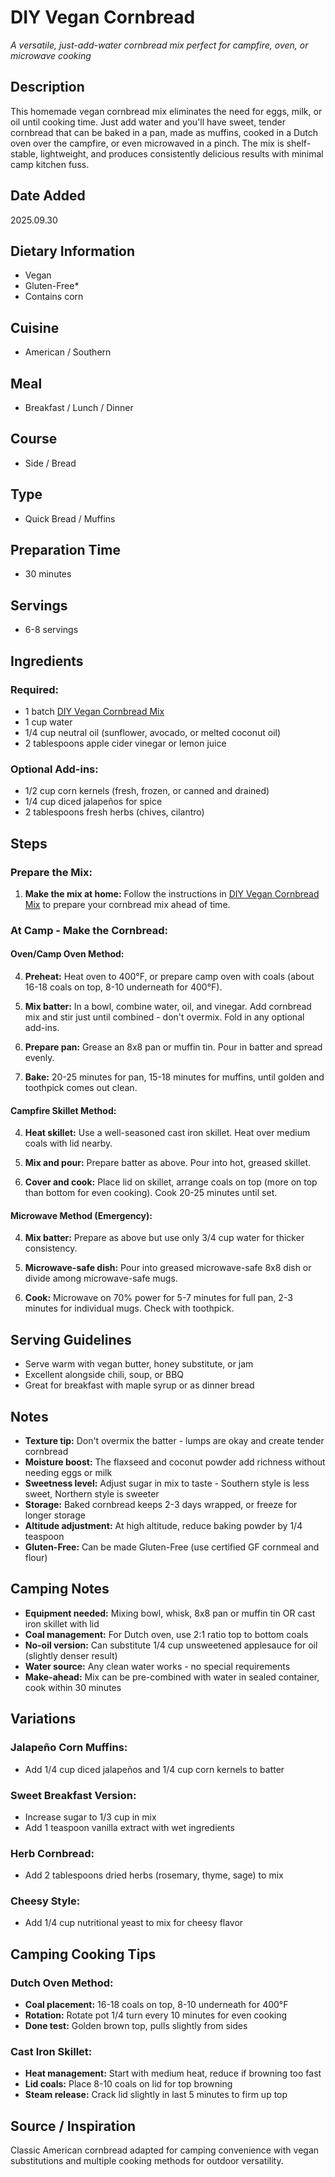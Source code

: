 # DIY Vegan Cornbread
*A versatile, just-add-water cornbread mix perfect for campfire, oven, or microwave cooking*

## Description
This homemade vegan cornbread mix eliminates the need for eggs, milk, or oil until cooking time. Just add water and you'll have sweet, tender cornbread that can be baked in a pan, made as muffins, cooked in a Dutch oven over the campfire, or even microwaved in a pinch. The mix is shelf-stable, lightweight, and produces consistently delicious results with minimal camp kitchen fuss.

## Date Added
2025.09.30

## Dietary Information
- Vegan
- Gluten-Free*
- Contains corn

## Cuisine
- American / Southern

## Meal
- Breakfast / Lunch / Dinner

## Course
- Side / Bread

## Type
- Quick Bread / Muffins

## Preparation Time
- 30 minutes

## Servings
- 6-8 servings

## Ingredients
### Required:
- 1 batch [DIY Vegan Cornbread Mix](https://raw.githubusercontent.com/wclaytor/vegan-campsite-cookbook/refs/heads/main/recipes/diy-vegan-cornbread-mix.md)
- 1 cup water
- 1/4 cup neutral oil (sunflower, avocado, or melted coconut oil)
- 2 tablespoons apple cider vinegar or lemon juice

### Optional Add-ins:
- 1/2 cup corn kernels (fresh, frozen, or canned and drained)
- 1/4 cup diced jalapeños for spice
- 2 tablespoons fresh herbs (chives, cilantro)

## Steps
### Prepare the Mix:
1. **Make the mix at home:** Follow the instructions in [DIY Vegan Cornbread Mix](https://raw.githubusercontent.com/wclaytor/vegan-campsite-cookbook/refs/heads/main/recipes/diy-vegan-cornbread-mix.md) to prepare your cornbread mix ahead of time.

### At Camp - Make the Cornbread:

#### Oven/Camp Oven Method:
4. **Preheat:** Heat oven to 400°F, or prepare camp oven with coals (about 16-18 coals on top, 8-10 underneath for 400°F).

5. **Mix batter:** In a bowl, combine water, oil, and vinegar. Add cornbread mix and stir just until combined - don't overmix. Fold in any optional add-ins.

6. **Prepare pan:** Grease an 8x8 pan or muffin tin. Pour in batter and spread evenly.

7. **Bake:** 20-25 minutes for pan, 15-18 minutes for muffins, until golden and toothpick comes out clean.

#### Campfire Skillet Method:
4. **Heat skillet:** Use a well-seasoned cast iron skillet. Heat over medium coals with lid nearby.

5. **Mix and pour:** Prepare batter as above. Pour into hot, greased skillet.

6. **Cover and cook:** Place lid on skillet, arrange coals on top (more on top than bottom for even cooking). Cook 20-25 minutes until set.

#### Microwave Method (Emergency):
4. **Mix batter:** Prepare as above but use only 3/4 cup water for thicker consistency.

5. **Microwave-safe dish:** Pour into greased microwave-safe 8x8 dish or divide among microwave-safe mugs.

6. **Cook:** Microwave on 70% power for 5-7 minutes for full pan, 2-3 minutes for individual mugs. Check with toothpick.

## Serving Guidelines
- Serve warm with vegan butter, honey substitute, or jam
- Excellent alongside chili, soup, or BBQ
- Great for breakfast with maple syrup or as dinner bread

## Notes
- **Texture tip:** Don't overmix the batter - lumps are okay and create tender cornbread
- **Moisture boost:** The flaxseed and coconut powder add richness without needing eggs or milk
- **Sweetness level:** Adjust sugar in mix to taste - Southern style is less sweet, Northern style is sweeter
- **Storage:** Baked cornbread keeps 2-3 days wrapped, or freeze for longer storage
- **Altitude adjustment:** At high altitude, reduce baking powder by 1/4 teaspoon
- **Gluten-Free:** Can be made Gluten-Free (use certified GF cornmeal and flour)

## Camping Notes
- **Equipment needed:** Mixing bowl, whisk, 8x8 pan or muffin tin OR cast iron skillet with lid
- **Coal management:** For Dutch oven, use 2:1 ratio top to bottom coals
- **No-oil version:** Can substitute 1/4 cup unsweetened applesauce for oil (slightly denser result)
- **Water source:** Any clean water works - no special requirements
- **Make-ahead:** Mix can be pre-combined with water in sealed container, cook within 30 minutes

## Variations
### Jalapeño Corn Muffins:
- Add 1/4 cup diced jalapeños and 1/4 cup corn kernels to batter

### Sweet Breakfast Version:
- Increase sugar to 1/3 cup in mix
- Add 1 teaspoon vanilla extract with wet ingredients

### Herb Cornbread:
- Add 2 tablespoons dried herbs (rosemary, thyme, sage) to mix

### Cheesy Style:
- Add 1/4 cup nutritional yeast to mix for cheesy flavor

## Camping Cooking Tips
### Dutch Oven Method:
- **Coal placement:** 16-18 coals on top, 8-10 underneath for 400°F
- **Rotation:** Rotate pot 1/4 turn every 10 minutes for even cooking
- **Done test:** Golden brown top, pulls slightly from sides

### Cast Iron Skillet:
- **Heat management:** Start with medium heat, reduce if browning too fast
- **Lid coals:** Place 8-10 coals on lid for top browning
- **Steam release:** Crack lid slightly in last 5 minutes to firm up top

## Source / Inspiration
Classic American cornbread adapted for camping convenience with vegan substitutions and multiple cooking methods for outdoor versatility.

